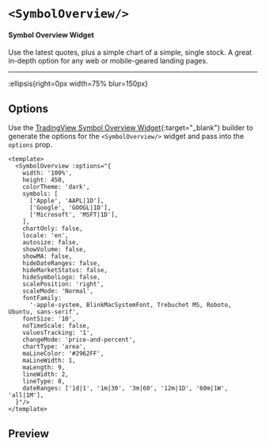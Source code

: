 # `<SymbolOverview/>`

#### Symbol Overview Widget

Use the latest quotes, plus a simple chart of a simple, single stock. A great in-depth option for any web or mobile-geared landing pages.

---

:ellipsis{right=0px width=75% blur=150px}

## Options

Use the [TradingView Symbol Overview Widget](https://www.tradingview.com/widget-docs/widgets/charts/symbol-overview/){:target="_blank"} builder to generate the options for the `<SymbolOverview/>` widget and pass into the `options` prop.

```vue{}[example]
<template>
  <SymbolOverview :options="{
    width: '100%',
    height: 450,
    colorTheme: 'dark',
    symbols: [
      ['Apple', 'AAPL|1D'],
      ['Google', 'GOOGL|1D'],
      ['Microsoft', 'MSFT|1D'],
    ],
    chartOnly: false,
    locale: 'en',
    autosize: false,
    showVolume: false,
    showMA: false,
    hideDateRanges: false,
    hideMarketStatus: false,
    hideSymbolLogo: false,
    scalePosition: 'right',
    scaleMode: 'Normal',
    fontFamily:
      '-apple-system, BlinkMacSystemFont, Trebuchet MS, Roboto, Ubuntu, sans-serif',
    fontSize: '10',
    noTimeScale: false,
    valuesTracking: '1',
    changeMode: 'price-and-percent',
    chartType: 'area',
    maLineColor: '#2962FF',
    maLineWidth: 1,
    maLength: 9,
    lineWidth: 2,
    lineType: 0,
    dateRanges: ['1d|1', '1m|30', '3m|60', '12m|1D', '60m|1W', 'all|1M'],
  }"/>
</template>
```

## Preview
<SymbolOverview/>
